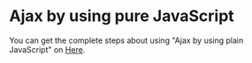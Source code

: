 # Ajax by using pure JavaScript

You can get the complete steps about using  "Ajax by using plain JavaScript" on [Here](http://jsgyan.blogspot.in/2017/01/ajax-using-by-plain-javascript.html).

